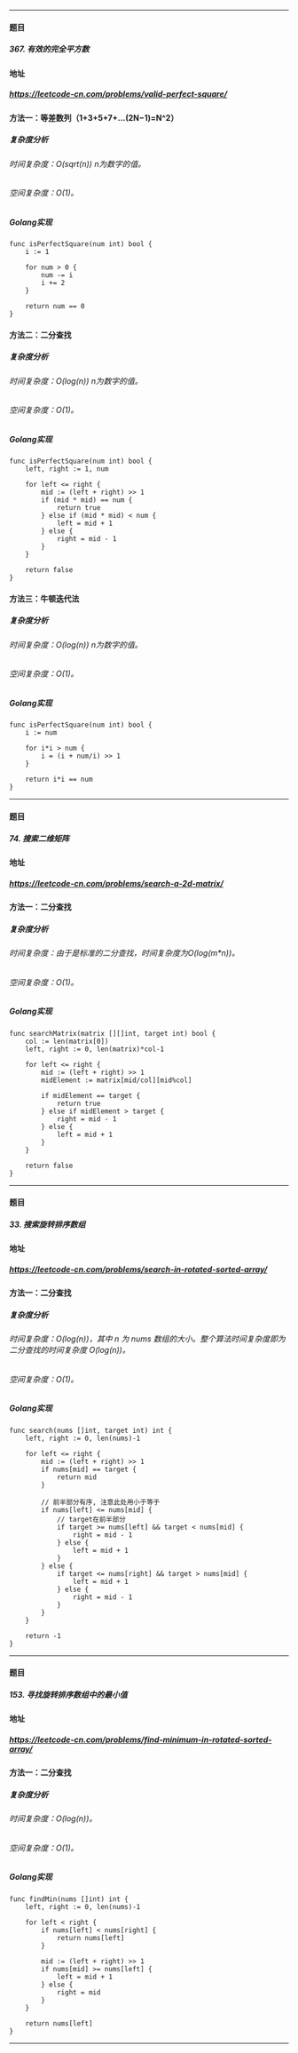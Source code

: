 ***
#### 题目
##### 367. 有效的完全平方数
#### 地址
##### https://leetcode-cn.com/problems/valid-perfect-square/
#### 方法一：等差数列（1+3+5+7+...(2N−1)=N^2）
##### 复杂度分析
###### 时间复杂度：O(sqrt(n)) n为数字的值。
###### 空间复杂度：O(1)。
##### Golang实现
    func isPerfectSquare(num int) bool {
        i := 1
    
        for num > 0 {
            num -= i
            i += 2
        }
    
        return num == 0
    }
#### 方法二：二分查找
##### 复杂度分析
###### 时间复杂度：O(log(n)) n为数字的值。
###### 空间复杂度：O(1)。
##### Golang实现
    func isPerfectSquare(num int) bool {
        left, right := 1, num
    
        for left <= right {
            mid := (left + right) >> 1
            if (mid * mid) == num {
                return true
            } else if (mid * mid) < num {
                left = mid + 1
            } else {
                right = mid - 1
            }
        }
    
        return false
    }
#### 方法三：牛顿迭代法
##### 复杂度分析
###### 时间复杂度：O(log(n)) n为数字的值。
###### 空间复杂度：O(1)。
##### Golang实现
    func isPerfectSquare(num int) bool {
        i := num
    
        for i*i > num {
            i = (i + num/i) >> 1
        }
    
        return i*i == num
    }
***
#### 题目
##### 74. 搜索二维矩阵
#### 地址
##### https://leetcode-cn.com/problems/search-a-2d-matrix/
#### 方法一：二分查找
##### 复杂度分析
###### 时间复杂度：由于是标准的二分查找，时间复杂度为O(log(m*n))。
###### 空间复杂度：O(1)。
##### Golang实现
    func searchMatrix(matrix [][]int, target int) bool {
        col := len(matrix[0])
        left, right := 0, len(matrix)*col-1
    
        for left <= right {
            mid := (left + right) >> 1
            midElement := matrix[mid/col][mid%col]
    
            if midElement == target {
                return true
            } else if midElement > target {
                right = mid - 1
            } else {
                left = mid + 1
            }
        }
    
        return false
    }
***
#### 题目
##### 33. 搜索旋转排序数组
#### 地址
##### https://leetcode-cn.com/problems/search-in-rotated-sorted-array/
#### 方法一：二分查找
##### 复杂度分析
###### 时间复杂度：O(log(n))，其中 n 为 nums 数组的大小。整个算法时间复杂度即为二分查找的时间复杂度 O(log(n))。
###### 空间复杂度：O(1)。
##### Golang实现
    func search(nums []int, target int) int {
        left, right := 0, len(nums)-1
    
        for left <= right {
            mid := (left + right) >> 1
            if nums[mid] == target {
                return mid
            }
    
            // 前半部分有序, 注意此处用小于等于
            if nums[left] <= nums[mid] {
                // target在前半部分
                if target >= nums[left] && target < nums[mid] {
                    right = mid - 1
                } else {
                    left = mid + 1
                }
            } else {
                if target <= nums[right] && target > nums[mid] {
                    left = mid + 1
                } else {
                    right = mid - 1
                }
            }
        }
    
        return -1
    }
***
#### 题目
##### 153. 寻找旋转排序数组中的最小值
#### 地址
##### https://leetcode-cn.com/problems/find-minimum-in-rotated-sorted-array/
#### 方法一：二分查找
##### 复杂度分析
###### 时间复杂度：O(log(n))。
###### 空间复杂度：O(1)。
##### Golang实现
    func findMin(nums []int) int {
        left, right := 0, len(nums)-1
    
        for left < right {
            if nums[left] < nums[right] {
                return nums[left]
            }
    
            mid := (left + right) >> 1
            if nums[mid] >= nums[left] {
                left = mid + 1
            } else {
                right = mid
            }
        }
    
        return nums[left]
    }
***